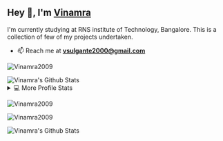 <h2>Hey 👋, I'm <a href="https://www.linkedin.com/in/vinamra-sulgante-636505194/">Vinamra</a></h2>
<p>I'm currently studying at RNS institute of Technology, Bangalore. This is a collection of few of my projects undertaken.</p>

- 📫 Reach me at **vsulgante2000@gmail.com**

<p align="left"> <img src="https://komarev.com/ghpvc/?username=Vinamra2009&label=Profile%20views&color=0e75b6&style=flat" alt="Vinamra2009" /> </p>


<img alt="Vinamra's Github Stats" src="https://github-readme-stats.vercel.app/api?username=Vinamra2009&show_icons=true&count_private=true&theme=vue-dark&hide_border=true&bg_color=0D1117" />
<details> 
  <summary>💻 More Profile Stats</summary>
  <br/>
  &emsp;<img alt="Vinamra's Top Languages" src="https://github-readme-stats.vercel.app/api/top-langs/?username=Vinamra2009&langs_count=6&layout=compact&theme=vue-dark&hide_border=true&bg_color=0D1117" />
  <br/>
  <img alt="DenverCoder1's Activity Graph" src="https://activity-graph.herokuapp.com/graph?username=Vinamra2009&bg_color=0D1117&color=5BCDEC&line=5BCDEC&point=FFFFFF&hide_border=true" /> 
</details>
<p><img align="center" src="https://github-readme-streak-stats.herokuapp.com/?user=esin&" alt="Vinamra2009" /></p>
<p><img align="center" src="https://github-readme-streak-stats.herokuapp.com/?user=esin&" alt="Vinamra2009" /></p>
<img alt="Vinamra's Github Stats" src="https://github-readme-stats.vercel.app/api?username=esin&show_icons=true&count_private=true&theme=vue-dark&hide_border=true&bg_color=0D1117" />
